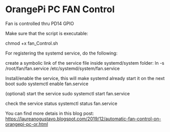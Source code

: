 
# OrangePi PC FAN Control

Fan is controlled thru PD14 GPIO

Make sure that the script is executable:

chmod +x fan_Control.sh

For registering the systemd service, do the following:

create a symbolic link of the service file inside systemd/system folder:
  ln -s /root/fan/fan.service /etc/systemd/system/fan.service

Install/enable the service, this will make systemd already start it on the next boot
  sudo systemctl enable fan.service

(optional) start the service 
  sudo systemctl start fan.service

check the service status
  systemctl status fan.service


You can find more detais in this blog post:
https://laureanogustavo.blogspot.com/2019/12/automatic-fan-control-on-orangepi-pc-or.html
